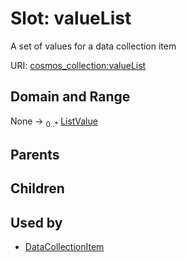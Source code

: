 
# Slot: valueList

A set of values for a data collection item

URI: [cosmos_collection:valueList](https://www.cdisc.org/cosmos/collection_v1.0valueList)


## Domain and Range

None &#8594;  <sub>0..\*</sub> [ListValue](ListValue.md)

## Parents


## Children


## Used by

 * [DataCollectionItem](DataCollectionItem.md)
